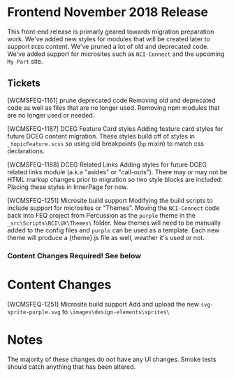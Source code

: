 # Frontend November 2018 Release
This front-end release is primarly geared towards migration preparation work. We've added new styles for modules that will be created later to support `DCEG` content. We've pruned a lot of old and deprecated code. We've added support for microsites such as `NCI-Connect` and the upcoming `My Part` site.

## Tickets
[WCMSFEQ-1161] prune deprecated code
Removing old and deprecated code as well as files that are no longer used. Removing npm modules that are no longer used or needed.

[WCMSFEQ-1187] DCEG Feature Card styles
Adding feature card styles for future DCEG content migration. These styles build off of styles in `_topicFeature.scss` so using old breakpoints (`bp` mixin) to match css declarations.

[WCMSFEQ-1188] DCEG Related Links
Adding styles for future DCEG related links module (a.k.a "asides" or "call-outs"). There may or may not be HTML markup changes prior to migration so two style blocks are included. Placing these styles in InnerPage for now.

[WCMSFEQ-1251] Microsite build support
Modifying the build scripts to include support for microsites or "Themes". Moving the `NCI-Connect` code back into FEQ project from Percussion as the `purple` theme in the `_src\Scripts\NCI\UX\Themes\` folder. New themes will need to be manually added to the config files and `purple` can be used as a template. Each new theme will produce a {theme}.js file as well, weather it's used or not.
### Content Changes Required! See below

# Content Changes
[WCMSFEQ-1251] Microsite build support
  Add and upload the new `svg-sprite-purple.svg` to `\images\design-elements\sprites\`

# Notes
The majority of these changes do not have any UI changes. Smoke tests should catch anything that has been altered.
